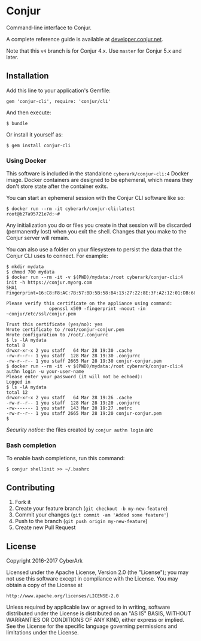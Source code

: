 # Conjur

Command-line interface to Conjur.

A complete reference guide is available at [developer.conjur.net](http://developer.conjur.net/reference).

Note that this `v4` branch is for Conjur 4.x. Use `master` for Conjur 5.x and later.

## Installation

Add this line to your application's Gemfile:

    gem 'conjur-cli', require: 'conjur/cli'

And then execute:

    $ bundle

Or install it yourself as:

    $ gem install conjur-cli

### Using Docker

This software is included in the standalone `cyberark/conjur-cli:4` Docker
image. Docker containers are designed to be ephemeral, which means they don't
store state after the container exits.

You can start an ephemeral session with the Conjur CLI software like so:

```sh-session
$ docker run --rm -it cyberark/conjur-cli:latest
root@b27a95721e7d:~# 
```

Any initialization you do or files you create in that session will be discarded
(permanently lost) when you exit the shell. Changes that you make to the Conjur
server will remain.

You can also use a folder on your filesystem to persist the data that the Conjur
CLI uses to connect. For example:

```sh-session
$ mkdir mydata
$ chmod 700 mydata
$ docker run --rm -it -v $(PWD)/mydata:/root cyberark/conjur-cli:4 init -h https://conjur.myorg.com
SHA1 Fingerprint=16:C8:F8:AC:7B:57:BD:5B:58:B4:13:27:22:8E:3F:A2:12:01:DB:68

Please verify this certificate on the appliance using command:
                openssl x509 -fingerprint -noout -in ~conjur/etc/ssl/conjur.pem

Trust this certificate (yes/no): yes
Wrote certificate to /root/conjur-conjur.pem
Wrote configuration to /root/.conjurrc
$ ls -lA mydata
total 8
drwxr-xr-x 2 you staff   64 Mar 28 19:30 .cache
-rw-r--r-- 1 you staff  128 Mar 28 19:30 .conjurrc
-rw-r--r-- 1 you staff 2665 Mar 28 19:30 conjur-conjur.pem
$ docker run --rm -it -v $(PWD)/mydata:/root cyberark/conjur-cli:4 authn login -u your-user-name
Please enter your password (it will not be echoed): 
Logged in
$ ls -lA mydata
total 12
drwxr-xr-x 2 you staff   64 Mar 28 19:26 .cache
-rw-r--r-- 1 you staff  128 Mar 28 19:20 .conjurrc
-rw------- 1 you staff  143 Mar 28 19:27 .netrc
-rw-r--r-- 1 you staff 2665 Mar 28 19:20 conjur-conjur.pem
$ 
```

*Security notice:* the files created by `conjur authn login` are 

### Bash completion

To enable bash completions, run this command:

    $ conjur shellinit >> ~/.bashrc

## Contributing

1. Fork it
2. Create your feature branch (`git checkout -b my-new-feature`)
3. Commit your changes (`git commit -am 'Added some feature'`)
4. Push to the branch (`git push origin my-new-feature`)
5. Create new Pull Request

## License

Copyright 2016-2017 CyberArk

Licensed under the Apache License, Version 2.0 (the "License");
you may not use this software except in compliance with the License.
You may obtain a copy of the License at

    http://www.apache.org/licenses/LICENSE-2.0

Unless required by applicable law or agreed to in writing, software
distributed under the License is distributed on an "AS IS" BASIS,
WITHOUT WARRANTIES OR CONDITIONS OF ANY KIND, either express or implied.
See the License for the specific language governing permissions and
limitations under the License.
